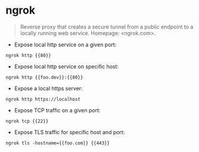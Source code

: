 # ngrok

> Reverse proxy that creates a secure tunnel from a public endpoint to a locally running web service.
> Homepage: <ngrok.com>.

- Expose local http service on a given port:

`ngrok http {{80}}`

- Expose local http service on specific host:

`ngrok http {{foo.dev}}:{{80}}`

- Expose a local https server:

`ngrok http https://localhost`

- Expose TCP traffic on a given port:

`ngrok tcp {{22}}`

- Expose TLS traffic for specific host and port:

`ngrok tls -hostname={{foo.com}} {{443}}`
